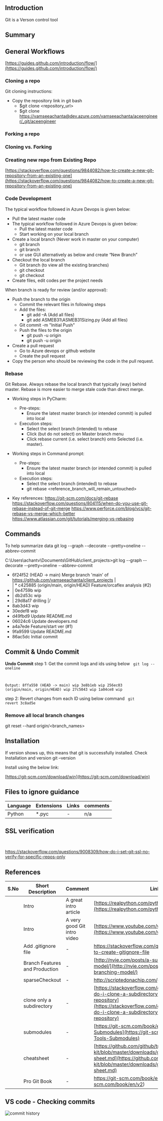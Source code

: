 ## Introduction

Git is a Verson control tool

## Summary

## General Workflows

[https://guides.github.com/introduction/flow/](https://guides.github.com/introduction/flow/)

### Cloning a repo

Git cloning instructions:

- Copy the repository link in git bash
  - $git  clone <repository_url>
  - $git  clone <https://vamseeachanta@dev.azure.com/vamseeachanta/aceengineer/_git/aceengineer>

### Forking a repo

### Cloning vs. Forking

### Creating new repo from Existing Repo

[https://stackoverflow.com/questions/9844082/how-to-create-a-new-git-repository-from-an-existing-one](https://stackoverflow.com/questions/9844082/how-to-create-a-new-git-repository-from-an-existing-one)

### Code Development

The typical workflow followed in Azure Devops is given below:

- Pull the latest master code
- The typical workflow followed in Azure Devops is given below:
  - Pull the latest master code
  - Start working on your local branch
- Create a local branch (Never work in master on your computer)
  - git branch <branchname>
  - git branch <ExistingCodes>
  - or use GUI alternatively as below and create “New Branch”
- Checkout the local branch
  - Git branch (to view all the existing branches)
  - git checkout <branchname>
  - git checkout <ExistingCodes>
- Create files, edit codes per the project needs

When branch is ready for review (and/or approval):

- Push the branch to the origin
  - Commit the relevant files in following steps
  - Add the files:
    - git add –A (Add all files)
    - git add ASMEB31\ASMEB31Sizing.py (Add all files)
  - Git commit -m "Initial Push"
  - Push the files to the origin
    - git push -u origin <branch>
    - git push -u origin <ExistingCodes>
- Create a pull request
  - Go to Azure devops or github website
  - Create the pull request
- Copy the person who should be reviewing the code in the pull request.

### Rebase

Git Rebase. Always rebase the local branch that typically (way) behind master. Rebase is more easier to merge stale code than direct merge.

- Working steps in PyCharm:
  - Pre-steps:
    - Ensure the latest master branch (or intended commit) is pulled into local
  - Execution steps:
    - Select the select branch (intended) to rebase
    - Click (but do not select) on Master branch menu
    - Click rebase current (i.e. select branch) onto Selected (i.e. master).

- Working steps in Command prompt:
  - Pre-steps:
    - Ensure the latest master branch (or intended commit) is pulled into local
  - Execution steps:
    - Select the select branch (intended) to rebase
    - git rebase <reference_branch_will_remain_untouched>

- Key references:
<https://git-scm.com/docs/git-rebase>
<https://stackoverflow.com/questions/804115/when-do-you-use-git-rebase-instead-of-git-merge>
<https://www.perforce.com/blog/vcs/git-rebase-vs-merge-which-better>
<https://www.atlassian.com/git/tutorials/merging-vs-rebasing>

## Commands

To help summarize data
git log --graph --decorate --pretty=oneline --abbrev-commit

C:\Users\achantv\Documents\GitHub\client_projects>git log --graph --decorate --pretty=oneline --abbrev-commit
- 6f24f52 (HEAD -> main) Merge branch 'main' of <https://github.com/vamseeachanta/client_projects>
|\
| * c425885 (origin/main, origin/HEAD) Feature/orcaflex analysis (#2)
- | 0e4759b wip
- | db2d53c wip
- | 29d8a17 drilling
|/
- 8ab3d43 wip
- 30edef8 wip
- d49fbd9 Update README.md
- 06024c6 Update developers.md
- a4a7ede Feature/start ver (#1)
- 9fa9599 Update README.md
- 86ac5dc Initial commit

## Commit & Undo Commit

**Undo Commit**
step 1: Get the commit logs and ids using below
<code>
git log --oneline

Output:
8ffa550 (HEAD -> main) wip
3e8b1eb wip
256ec03 (origin/main, origin/HEAD) wip
27c5043 wip
1a04ce8 wip
</code>

step 2: Revert changes from each ID using below command
<code>
git revert 3c8ad5e
</code>

### Remove all local branch changes

git reset --hard origin/<branch_names>

## Installation

If version shows up, this means that git is successfully installed.
Check Installation and version
git –version

Install using the below link:

[https://git-scm.com/download/win](https://git-scm.com/download/win)

## Files to ignore guidance

|   Language |  Extensions |  Links |   comments |
|---|---|---|---|
| Python  | *.pyc | - | n/a |

## SSL verification

<pre>

</pre>

<https://stackoverflow.com/questions/9008309/how-do-i-set-git-ssl-no-verify-for-specific-repos-only>

## References

| S.No |   Short Description |  Comment |  Links |   Additional comments |
|---|---|---|---|---|
|  | Intro  | A great intro article | [https://realpython.com/python-git-github-intro/](https://realpython.com/python-git-github-intro/) | n/a |
|  | Intro  | A very good Git intro video | [https://www.youtube.com/watch?v=HVsySz-h9r4](https://www.youtube.com/watch?v=HVsySz-h9r4) | n/a |
|  | Add .gitignore file  | - | [https://stackoverflow.com/questions/10744305/how-to-create-gitignore-file ](https://stackoverflow.com/questions/10744305/how-to-create-gitignore-file ) |  |
|  | Branch Features and Production  | - | [http://nvie.com/posts/a-successful-git-branching-model/](http://nvie.com/posts/a-successful-git-branching-model/) |  |
|  | sparseCheckout  | - | [http://scriptedonachip.com/git-sparse-checkout ](http://scriptedonachip.com/git-sparse-checkout) |  |
|  | clone only a subdirectory  | - | [https://stackoverflow.com/questions/600079/how-do-i-clone-a-subdirectory-only-of-a-git-repository](https://stackoverflow.com/questions/600079/how-do-i-clone-a-subdirectory-only-of-a-git-repository) |  |
|  | submodules  | - | [https://git-scm.com/book/en/v2/Git-Tools-Submodules](https://git-scm.com/book/en/v2/Git-Tools-Submodules) |  |
|  | cheatsheet  | - | [https://github.com/github/training-kit/blob/master/downloads/github-git-cheat-sheet.md](https://github.com/github/training-kit/blob/master/downloads/github-git-cheat-sheet.md) |  |
|  | Pro Git Book  | - | <https://git-scm.com/book/en/v2>](<https://git-scm.com/book/en/v2>) |  |

## VS code - Checking commits

![commit history](image.png)
